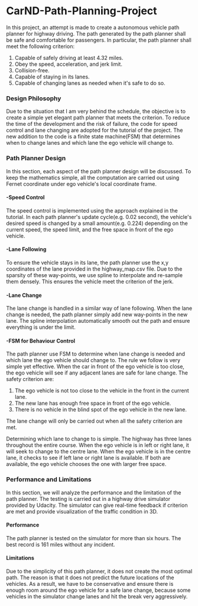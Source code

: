 # CarND-Path-Planning-Project
In this project, an attempt is made to create a autonomous vehicle path planner for highway driving. The path generated by the path planner shall be safe and comfortable for passengers. In particular, the path planner shall meet the following criterion:
1. Capable of safely driving at least 4.32 miles.
2. Obey the speed, acceleration, and jerk limit.
3. Collision-free.
4. Capable of staying in its lanes.
5. Capable of changing lanes as needed when it's safe to do so.

### Design Philosophy
Due to the situation that I am very behind the schedule, the objective is to create a simple yet elegant path planner that meets the criterion. To reduce the time of the development and the risk of failure, the code for speed control and lane changing are adopted for the tutorial of the project. The new addition to the code is a finite state machine(FSM) that determines when to change lanes and which lane the ego vehicle will change to.

### Path Planner Design
In this section, each aspect of the path planner design will be discussed. To keep the mathematics simple, all the computation are carried out using Fernet coordinate under ego vehicle's local coordinate frame.
#### -Speed Control
The speed control is implemented using the approach explained in the tutorial. In each path planner's update cycle(e.g. 0.02 second), the vehicle's desired speed is changed by a small amount(e.g. 0.224) depending on the current speed, the speed limit, and the free space in front of the ego vehicle.
#### -Lane Following
To ensure the vehicle stays in its lane, the path planner use the x,y coordinates of the lane provided in the highway_map.csv file. Due to the sparsity of these way-points, we use spline to interpolate and re-sample them densely. This ensures the vehicle meet the criterion of the jerk.
#### -Lane Change
The lane change is handled in a similar way of lane following. When the lane change is needed, the path planner simply add new way-points in the new lane. The spline interpolation automatically smooth out the path and ensure everything is under the limit.
#### -FSM for Behaviour Control
The path planner use FSM to determine when lane change is needed and which lane the ego vehicle should change to. The rule we follow is very simple yet effective.
When the car in front of the ego vehicle is too close, the ego vehicle will see if any adjacent lanes are safe for lane change. The safety criterion are:
1. The ego vehicle is not too close to the vehicle in the front in the current lane.
2. The new lane has enough free space in front of the ego vehicle.
3. There is no vehicle in the blind spot of the ego vehicle in the new lane.

The lane change will only be carried out when all the safety criterion are met.

Determining which lane to change to is simple. The highway has three lanes throughout the entire course. When the ego vehicle is in left or right lane, it will seek to change to the centre lane. When the ego vehicle is in the centre lane, it checks to see if left lane or right lane is available. If both are available, the ego vehicle chooses the one with larger free space.


### Performance and Limitations
In this section, we will analyze the performance and the limitation of the path planner. The testing is carried out in a highway drive simulator provided by Udacity. The simulator can give real-time feedback if criterion are met and provide visualization of the traffic condition in 3D.
#### Performance
The path planner is tested on the simulator for more than six hours. The best record is 161 miles without any incident.
#### Limitations
Due to the simplicity of this path planner, it does not create the most optimal path. The reason is that it does not predict the future locations of the vehicles. As a result, we have to be conservative and ensure there is enough room around the ego vehicle for a safe lane change, because some vehicles in the simulator change lanes and hit the break very aggressively.

